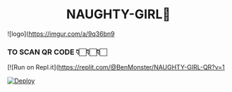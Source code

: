 <h1 align="center"><b> NAUGHTY-GIRL🔞  </b></h1>

![logo](https://imgur.com/a/9q36bn9

### TO SCAN QR CODE 👇🏻👇🏻👇🏻





[![Run on Repl.it](https://replit.com/@BenMonster/NAUGHTY-GIRL-QR?v=1





[![Deploy](https://www.herokucdn.com/deploy/button.svg)](https://heroku.com/deploy?template=https://github.com/Ben-Monster/NAUGHTY-GIRL.git) 

     


